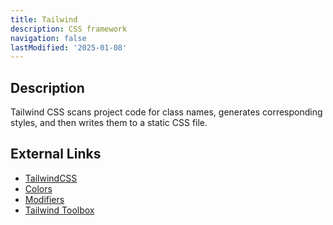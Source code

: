 ```yaml
---
title: Tailwind
description: CSS framework
navigation: false
lastModified: '2025-01-08'
---
```


## Description

Tailwind CSS scans project code for class names, generates corresponding styles, and then writes them to a static CSS file.

## External Links

- [TailwindCSS](https://tailwindcss.com/)
- [Colors](https://tailwindcss.com/docs/customizing-colors)
- [Modifiers](https://tailwindcss.com/docs/hover-focus-and-other-states#pseudo-class-reference)
- [Tailwind Toolbox](https://www.tailwindtoolbox.com/icons)
